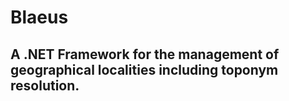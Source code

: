 # Blaeus
## A .NET Framework for the management of geographical localities including toponym resolution.
